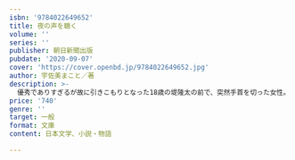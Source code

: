 ```yaml
---
isbn: '9784022649652'
title: 夜の声を聴く
volume: ''
series: ''
publisher: 朝日新聞出版
pubdate: '2020-09-07'
cover: 'https://cover.openbd.jp/9784022649652.jpg'
author: 宇佐美まこと／著
description: >-
  優秀でありすぎるが故に引きこもりとなった18歳の堤隆太の前で、突然手首を切った女性。その魅力に惹かれるがままに、隆太は彼女の通う定時制高校・通称ハル高に通い始める。彼は高校で知り合った大吾が働く「月世界」というリサイクルショップの手伝いを始めるが、そこは「よろず相談」を受け付けていた。他愛もない疑問を解決していくうち、隆太は数年前に起きた未解決の一家殺人事件の謎に巻き込まれていく。青春小説から一転して、驚愕のストーリーに姿を変える、書き下ろしミステリー。
price: '740'
genre: ''
target: 一般
format: 文庫
content: 日本文学、小説・物語

---
```


